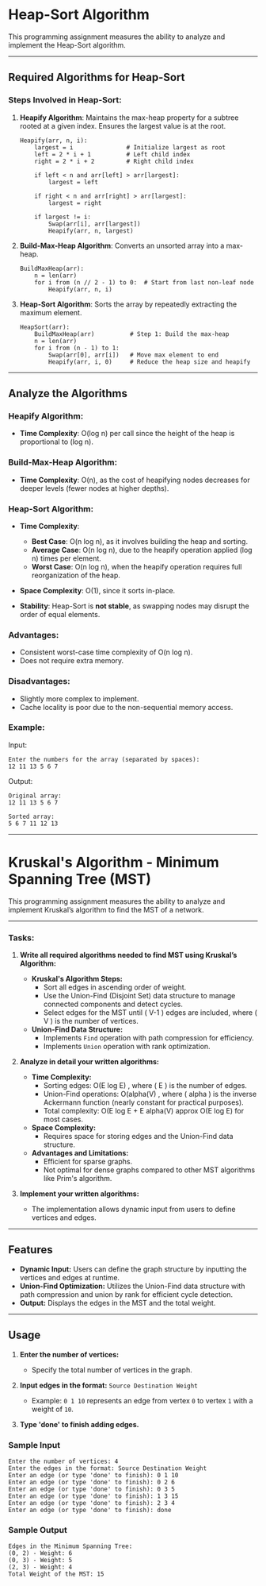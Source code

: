 # Heap-Sort Algorithm

This programming assignment measures the ability to analyze and implement the Heap-Sort algorithm.

---

## Required Algorithms for Heap-Sort

### Steps Involved in Heap-Sort:
1. **Heapify Algorithm**:
   Maintains the max-heap property for a subtree rooted at a given index. Ensures the largest value is at the root.

   ```
   Heapify(arr, n, i):
       largest = i               # Initialize largest as root
       left = 2 * i + 1          # Left child index
       right = 2 * i + 2         # Right child index

       if left < n and arr[left] > arr[largest]:
           largest = left

       if right < n and arr[right] > arr[largest]:
           largest = right

       if largest != i:
           Swap(arr[i], arr[largest])
           Heapify(arr, n, largest)
   ```

2. **Build-Max-Heap Algorithm**:
   Converts an unsorted array into a max-heap.

   ```
   BuildMaxHeap(arr):
       n = len(arr)
       for i from (n // 2 - 1) to 0:  # Start from last non-leaf node
           Heapify(arr, n, i)
   ```

3. **Heap-Sort Algorithm**:
   Sorts the array by repeatedly extracting the maximum element.

   ```
   HeapSort(arr):
       BuildMaxHeap(arr)          # Step 1: Build the max-heap
       n = len(arr)
       for i from (n - 1) to 1:
           Swap(arr[0], arr[i])   # Move max element to end
           Heapify(arr, i, 0)     # Reduce the heap size and heapify
   ```

---

## Analyze the Algorithms

### **Heapify Algorithm**:
- **Time Complexity**: O(log n) per call since the height of the heap is proportional to (log n).

### **Build-Max-Heap Algorithm**:
- **Time Complexity**: O(n), as the cost of heapifying nodes decreases for deeper levels (fewer nodes at higher depths).

### **Heap-Sort Algorithm**:
- **Time Complexity**: 
  - **Best Case**: O(n log n), as it involves building the heap and sorting.
  - **Average Case**: O(n log n), due to the heapify operation applied (log n) times per element.
  - **Worst Case**: O(n log n), when the heapify operation requires full reorganization of the heap.

- **Space Complexity**: O(1), since it sorts in-place.
- **Stability**: Heap-Sort is **not stable**, as swapping nodes may disrupt the order of equal elements.

### **Advantages**:
- Consistent worst-case time complexity of O(n log n).
- Does not require extra memory.

### **Disadvantages**:
- Slightly more complex to implement.
- Cache locality is poor due to the non-sequential memory access.

### Example:
Input:
```
Enter the numbers for the array (separated by spaces):
12 11 13 5 6 7
```
Output:
```
Original array:
12 11 13 5 6 7 

Sorted array:
5 6 7 11 12 13
```
---
# Kruskal's Algorithm - Minimum Spanning Tree (MST)

This programming assignment measures the ability to analyze and implement Kruskal’s algorithm to find the MST of a network.

---

### Tasks:

1. **Write all required algorithms needed to find MST using Kruskal’s Algorithm:**
   - **Kruskal's Algorithm Steps:**
     - Sort all edges in ascending order of weight.
     - Use the Union-Find (Disjoint Set) data structure to manage connected components and detect cycles.
     - Select edges for the MST until ( V-1 ) edges are included, where ( V ) is the number of vertices.
   - **Union-Find Data Structure:**
     - Implements `Find` operation with path compression for efficiency.
     - Implements `Union` operation with rank optimization.

2. **Analyze in detail your written algorithms:**
   - **Time Complexity:**
     - Sorting edges: O(E log E) , where ( E ) is the number of edges.
     - Union-Find operations: O(alpha(V) , where ( alpha ) is the inverse Ackermann function (nearly constant for practical purposes).
     - Total complexity: O(E log E + E alpha(V) approx O(E log E) for most cases.
   - **Space Complexity:**
     - Requires space for storing edges and the Union-Find data structure.
   - **Advantages and Limitations:**
     - Efficient for sparse graphs.
     - Not optimal for dense graphs compared to other MST algorithms like Prim's algorithm.

3. **Implement your written algorithms:**
   - The implementation allows dynamic input from users to define vertices and edges.

---

## Features
- **Dynamic Input:** Users can define the graph structure by inputting the vertices and edges at runtime.
- **Union-Find Optimization:** Utilizes the Union-Find data structure with path compression and union by rank for efficient cycle detection.
- **Output:** Displays the edges in the MST and the total weight.

---

## Usage

1. **Enter the number of vertices:**
   - Specify the total number of vertices in the graph.

2. **Input edges in the format:** `Source Destination Weight`
   - Example: `0 1 10` represents an edge from vertex `0` to vertex `1` with a weight of `10`.

3. **Type 'done' to finish adding edges.**

### Sample Input
```
Enter the number of vertices: 4
Enter the edges in the format: Source Destination Weight
Enter an edge (or type 'done' to finish): 0 1 10
Enter an edge (or type 'done' to finish): 0 2 6
Enter an edge (or type 'done' to finish): 0 3 5
Enter an edge (or type 'done' to finish): 1 3 15
Enter an edge (or type 'done' to finish): 2 3 4
Enter an edge (or type 'done' to finish): done
```

### Sample Output
```
Edges in the Minimum Spanning Tree:
(0, 2) - Weight: 6
(0, 3) - Weight: 5
(2, 3) - Weight: 4
Total Weight of the MST: 15
```
